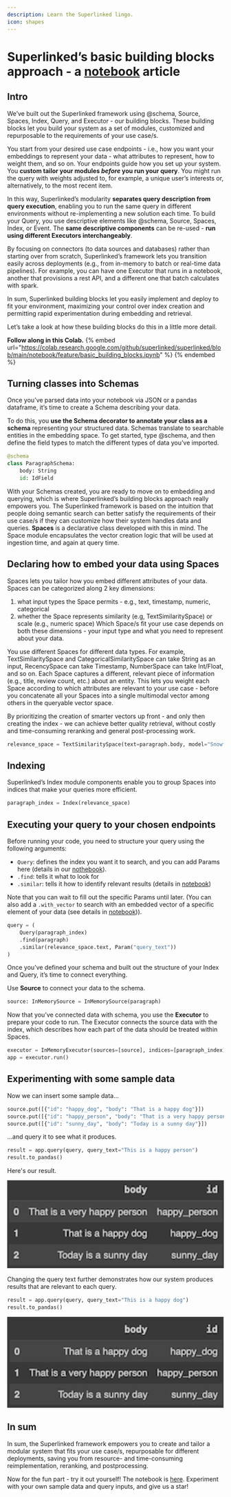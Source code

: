 ```yaml
---
description: Learn the Superlinked lingo.
icon: shapes
---
```



# Superlinked’s basic building blocks approach - a [notebook](https://github.com/superlinked/superlinked/blob/main/notebook/feature/basic_building_blocks.ipynb) article

## Intro

We’ve built out the Superlinked framework using @schema, Source, Spaces, Index, Query, and Executor - our building blocks. These building blocks let you build your system as a set of modules, customized and repurposable to the requirements of your use case/s.

You start from your desired use case endpoints - i.e., how you want your embeddings to represent your data - what attributes to represent, how to weight them, and so on. Your endpoints guide how you set up your system. You **custom tailor your modules *before* you run your query**. You might run the query with weights adjusted to, for example, a unique user’s interests or, alternatively, to the most recent item.

In this way, Superlinked’s modularity **separates query description from query execution**, enabling you to run the same query in different environments without re-implementing a new solution each time. To build your Query, you use descriptive elements like @schema, Source, Spaces, Index, or Event. The **same descriptive components** can be re-used - **run using different Executors interchangeably**.

By focusing on connectors (to data sources and databases) rather than starting over from scratch, Superlinked’s framework lets you transition easily across deployments (e.g., from in-memory to batch or real-time data pipelines). For example, you can have one Executor that runs in a notebook, another that provisions a rest API, and a different one that batch calculates with spark.

In sum, Superlinked building blocks let you easily implement and deploy to fit your environment, maximizing your control over index creation and permitting rapid experimentation during embedding and retrieval.

Let’s take a look at how these building blocks do this in a little more detail.

**Follow along in this Colab.**
{% embed url="https://colab.research.google.com/github/superlinked/superlinked/blob/main/notebook/feature/basic_building_blocks.ipynb" %}
{% endembed %}


## Turning classes into Schemas

Once you’ve parsed data into your notebook via JSON or a pandas dataframe, it’s time to create a Schema describing your data.

To do this, you **use the Schema decorator to annotate your class as a schema** representing your structured data. Schemas translate to searchable entities in the embedding space. To get started, type @schema, and then define the field types to match the different types of data you’ve imported.

```python
@schema
class ParagraphSchema:
    body: String
    id: IdField
```

With your Schemas created, you are ready to move on to embedding and querying, which is where Superlinked’s building blocks approach really empowers you. The Superlinked framework is based on the intuition that people doing semantic search can better satisfy the requirements of their use case/s if they can customize how their system handles data and queries. **Spaces** is a declarative class developed with this in mind. The Space module encapsulates the vector creation logic that will be used at ingestion time, and again at query time.

## Declaring how to embed your data using Spaces

Spaces lets you tailor how you embed different attributes of your data. Spaces can be categorized along 2 key dimensions:
1. what input types the Space permits - e.g., text, timestamp, numeric, categorical
2. whether the Space represents similarity (e.g, TextSimilaritySpace) or scale (e.g., numeric space)
Which Space/s fit your use case depends on both these dimensions - your input type and what you need to represent about your data.

You use different Spaces for different data types. For example, TextSimilaritySpace and CategoricalSimilaritySpace can take String as an input, RecencySpace can take Timestamp, NumberSpace can take Int/Float, and so on. Each Space captures a different, relevant piece of information (e.g., title, review count, etc.) about an entity. This lets you weight each Space according to which attributes are relevant to your use case - before you concatenate all your Spaces into a single multimodal vector among others in the queryable vector space.

By prioritizing the creation of smarter vectors up front - and only then creating the index - we can achieve better quality retrieval, without costly and time-consuming reranking and general post-processing work.

```python
relevance_space = TextSimilaritySpace(text=paragraph.body, model="Snowflake/snowflake-arctic-embed-s")
```

## Indexing

Superlinked’s Index module components enable you to group Spaces into indices that make your queries more efficient.

```python
paragraph_index = Index(relevance_space)
```

## Executing your query to your chosen endpoints

Before running your code, you need to structure your query using the following arguments:
- `Query`: defines the index you want it to search, and you can add Params here (details in our [nothebook](https://github.com/superlinked/superlinked/blob/main/notebook/feature/dynamic_parameters.ipynb)).
- `.find`: tells it what to look for
- `.similar`: tells it how to identify relevant results (details in [notebook](https://github.com/superlinked/superlinked/blob/main/notebook/feature/basic_building_blocks.ipynb))

Note that you can wait to fill out the specific Params until later. (You can also add a `.with_vector` to search with an embedded vector of a specific element of your data (see details in [notebook](https://github.com/superlinked/superlinked/blob/main/notebook/feature/query_by_object.ipynb))).

```python
query = (
    Query(paragraph_index)
    .find(paragraph)
    .similar(relevance_space.text, Param("query_text"))
)
```

Once you’ve defined your schema and built out the structure of your Index and Query, it’s time to connect everything.

Use **Source** to connect your data to the schema.

```python
source: InMemorySource = InMemorySource(paragraph)
```

Now that you’ve connected data with schema, you use the **Executor** to prepare your code to run. The Executor connects the source data with the index, which describes how each part of the data should be treated within Spaces.

```python
executor = InMemoryExecutor(sources=[source], indices=[paragraph_index])
app = executor.run()
```

## Experimenting with some sample data

Now we can insert some sample data...

```python
source.put([{"id": "happy_dog", "body": "That is a happy dog"}])
source.put([{"id": "happy_person", "body": "That is a very happy person"}])
source.put([{"id": "sunny_day", "body": "Today is a sunny day"}])
```

...and query it to see what it produces.

```python
result = app.query(query, query_text="This is a happy person")
result.to_pandas()
```

Here's our result.

![Query result](../.gitbook/assets/basicbb_query1.png)


Changing the query text further demonstrates how our system produces results that are relevant to each query.

```python
result = app.query(query, query_text="This is a happy dog")
result.to_pandas()
```

![Second query result](../.gitbook/assets/basicbb_query2.png)


## In sum

In sum, the Superlinked framework empowers you to create and tailor a modular system that fits your use case/s, repurposable for different deployments, saving you from resource- and time-consuming reimplementation, reranking, and postprocessing.

Now for the fun part - try it out yourself! The notebook is [here](https://github.com/superlinked/superlinked/blob/main/notebook/feature/basic_building_blocks.ipynb). Experiment with your own sample data and query inputs, and give us a star!
